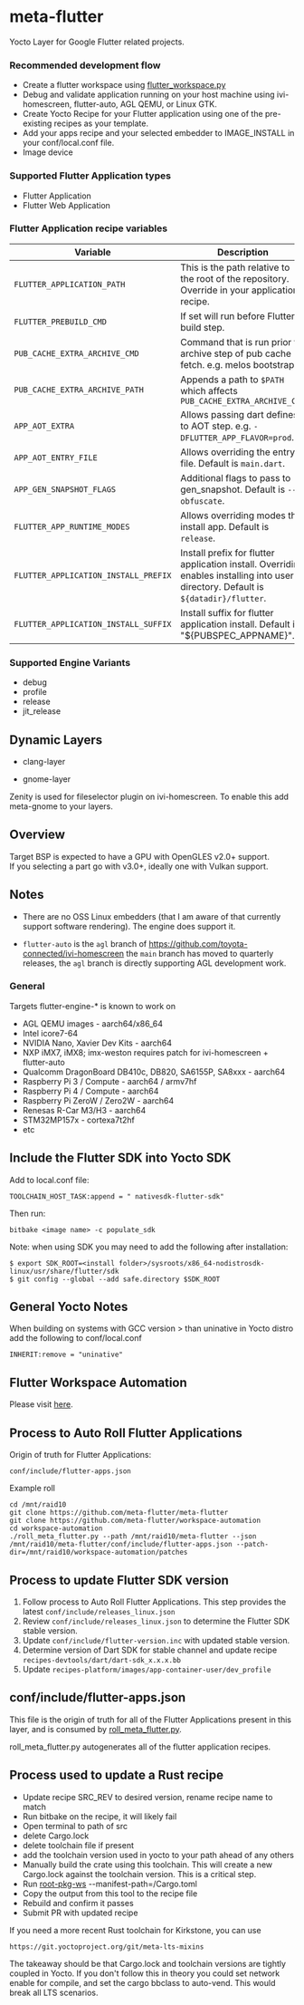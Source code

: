 # meta-flutter

Yocto Layer for Google Flutter related projects.

### Recommended development flow

* Create a flutter workspace using [flutter_workspace.py](https://github.com/meta-flutter/workspace-automation/blob/main/flutter_workspace.py)
* Debug and validate application running on your host machine using ivi-homescreen, flutter-auto, AGL QEMU, or Linux GTK.
* Create Yocto Recipe for your Flutter application using one of the pre-existing recipes as your template.
* Add your apps recipe and your selected embedder to IMAGE_INSTALL in your conf/local.conf file.
* Image device

### Supported Flutter Application types

* Flutter Application
* Flutter Web Application

### Flutter Application recipe variables

| Variable                             | Description                                                                                                                         |
|--------------------------------------|-------------------------------------------------------------------------------------------------------------------------------------|
| `FLUTTER_APPLICATION_PATH`           | This is the path relative to the root of the repository. Override in your application recipe.                                       |
| `FLUTTER_PREBUILD_CMD`               | If set will run before Flutter build step.                                                                                          |
| `PUB_CACHE_EXTRA_ARCHIVE_CMD`        | Command that is run prior to archive step of pub cache fetch. e.g. melos bootstrap.                                                 |
| `PUB_CACHE_EXTRA_ARCHIVE_PATH`       | Appends a path to `$PATH` which affects `PUB_CACHE_EXTRA_ARCHIVE_CMD`                                                               |
| `APP_AOT_EXTRA`                      | Allows passing dart defines to AOT step. e.g. `-DFLUTTER_APP_FLAVOR=prod`.                                                          |
| `APP_AOT_ENTRY_FILE`                 | Allows overriding the entry file. Default is `main.dart`.                                                                           |
| `APP_GEN_SNAPSHOT_FLAGS`             | Additional flags to pass to gen_snapshot. Default is `--obfuscate`.                                                                 |
| `FLUTTER_APP_RUNTIME_MODES`          | Allows overriding modes that install app. Default is `release`.                                                                     |
| `FLUTTER_APPLICATION_INSTALL_PREFIX` | Install prefix for flutter application install. Overriding enables installing into user directory. Default is `${datadir}/flutter`. |
| `FLUTTER_APPLICATION_INSTALL_SUFFIX` | Install suffix for flutter application install. Default is "${PUBSPEC_APPNAME}".                                                    |

### Supported Engine Variants

* debug
* profile
* release
* jit_release

## Dynamic Layers

* clang-layer

* gnome-layer
  
Zenity is used for fileselector plugin on ivi-homescreen.  To enable this add meta-gnome to your layers.

## Overview

Target BSP is expected to have a GPU with OpenGLES v2.0+ support.  
If you selecting a part go with v3.0+, ideally one with Vulkan support.

## Notes

* There are no OSS Linux embedders (that I am aware of that currently support software rendering).  The engine does support it.

* `flutter-auto` is the `agl` branch of https://github.com/toyota-connected/ivi-homescreen
  the `main` branch has moved to quarterly releases, the `agl` branch is directly supporting AGL development work.


### General

Targets flutter-engine-* is known to work on

* AGL QEMU images - aarch64/x86_64
* Intel icore7-64
* NVIDIA Nano, Xavier Dev Kits - aarch64
* NXP iMX7, iMX8; imx-weston requires patch for ivi-homescreen + flutter-auto
* Qualcomm DragonBoard DB410c, DB820, SA6155P, SA8xxx - aarch64
* Raspberry Pi 3 / Compute - aarch64 / armv7hf
* Raspberry Pi 4 / Compute - aarch64
* Raspberry Pi ZeroW / Zero2W - aarch64
* Renesas R-Car M3/H3 - aarch64
* STM32MP157x - cortexa7t2hf
* etc

## Include the Flutter SDK into Yocto SDK

Add to local.conf file:

    TOOLCHAIN_HOST_TASK:append = " nativesdk-flutter-sdk"

Then run:

    bitbake <image name> -c populate_sdk


Note: when using SDK you may need to add the following after installation:

    $ export SDK_ROOT=<install folder>/sysroots/x86_64-nodistrosdk-linux/usr/share/flutter/sdk
    $ git config --global --add safe.directory $SDK_ROOT

## General Yocto Notes

When building on systems with GCC version > than uninative in Yocto distro add the following to conf/local.conf

    INHERIT:remove = "uninative"

## Flutter Workspace Automation

Please visit [here](https://github.com/meta-flutter/workspace-automation).

## Process to Auto Roll Flutter Applications

Origin of truth for Flutter Applications:

    conf/include/flutter-apps.json

Example roll

    cd /mnt/raid10
    git clone https://github.com/meta-flutter/meta-flutter
    git clone https://github.com/meta-flutter/workspace-automation
    cd workspace-automation
    ./roll_meta_flutter.py --path /mnt/raid10/meta-flutter --json /mnt/raid10/meta-flutter/conf/include/flutter-apps.json --patch-dir=/mnt/raid10/workspace-automation/patches

## Process to update Flutter SDK version

1. Follow process to Auto Roll Flutter Applications.  This step provides the latest `conf/include/releases_linux.json`
2. Review `conf/include/releases_linux.json` to determine the Flutter SDK stable version.
3. Update `conf/include/flutter-version.inc` with updated stable version.
4. Determine version of Dart SDK for stable channel and update recipe `recipes-devtools/dart/dart-sdk_x.x.x.bb`
5. Update `recipes-platform/images/app-container-user/dev_profile`

## conf/include/flutter-apps.json

This file is the origin of truth for all of the Flutter Applications present in this layer, and is consumed by [roll_meta_flutter.py](https://github.com/meta-flutter/workspace-automation/blob/main/roll_meta_flutter.py).

roll_meta_flutter.py autogenerates all of the flutter application recipes.

## Process used to update a Rust recipe

* Update recipe SRC_REV to desired version, rename recipe name to match
* Run bitbake on the recipe, it will likely fail
* Open terminal to path of src
* delete Cargo.lock
* delete toolchain file if present
* add the toolchain version used in yocto to your path ahead of any others
* Manually build the crate using this toolchain. This will create a new Cargo.lock against the toolchain version.  This is a critical step.
* Run [root-pkg-ws](https://github.com/jwinarske/root-pkg-ws) --manifest-path=/Cargo.toml
* Copy the output from this tool to the recipe file
* Rebuild and confirm it passes
* Submit PR with updated recipe

If you need a more recent Rust toolchain for Kirkstone, you can use

    https://git.yoctoproject.org/git/meta-lts-mixins

The takeaway should be that Cargo.lock and toolchain versions are tightly coupled in Yocto.  If you don't follow this in theory you could set network enable for compile, and set the cargo bbclass to auto-vend.  This would break all LTS scenarios.
